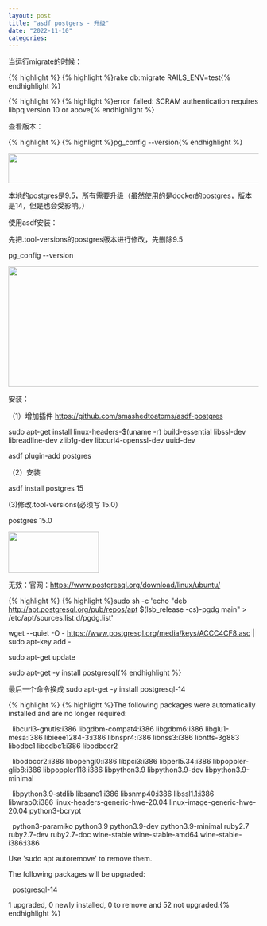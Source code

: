 ```yaml
---
layout: post
title: "asdf postgers - 升级"
date: "2022-11-10"
categories: 
---
```

<p>当运行migrate的时候：</p>

{% highlight %}
{% highlight %}rake db:migrate RAILS_ENV=test{% endhighlight %}

{% highlight %}
{% highlight %}error&nbsp; failed: SCRAM authentication requires libpq version 10 or above{% endhighlight %}

<p>查看版本：</p>

{% highlight %}
{% highlight %}pg_config --version{% endhighlight %}

<p><img height="60" src="/uploads/ckeditor/pictures/717/image-20221110174209-1.png" width="658" /></p>

<p>本地的postgres是9.5，所有需要升级（虽然使用的是docker的postgres，版本是14，但是也会受影响。）</p>

<p>使用asdf安装：</p>

<p>先把.tool-versions的postgres版本进行修改，先删除9.5</p>

<p>pg_config --version</p>

<p><img height="241" src="/uploads/ckeditor/pictures/718/image-20221110180430-1.png" width="1039" /></p>

<p>安装：</p>

<p>（1）增加插件 <a href="https://github.com/smashedtoatoms/asdf-postgres">https://github.com/smashedtoatoms/asdf-postgres</a></p>

<p>sudo apt-get install linux-headers-$(uname -r) build-essential libssl-dev libreadline-dev zlib1g-dev libcurl4-openssl-dev uuid-dev</p>

<p>asdf plugin-add postgres</p>

<p>（2）安装</p>

<p>asdf install postgres 15</p>

<p>(3)修改.tool-versions(必须写 15.0）</p>

<p>postgres 15.0</p>

<p><img height="82" src="/uploads/ckeditor/pictures/720/image-20221110180712-3.png" width="182" /></p>

<p>无效：官网：<a href="https://www.postgresql.org/download/linux/ubuntu/">https://www.postgresql.org/download/linux/ubuntu/</a></p>

{% highlight %}
{% highlight %}sudo sh -c &#39;echo &quot;deb http://apt.postgresql.org/pub/repos/apt $(lsb_release -cs)-pgdg main&quot; &gt; /etc/apt/sources.list.d/pgdg.list&#39;

wget --quiet -O - https://www.postgresql.org/media/keys/ACCC4CF8.asc | sudo apt-key add -

sudo apt-get update

sudo apt-get -y install postgresql{% endhighlight %}

<div>最后一个命令换成 sudo apt-get -y install postgresql-14</div>

{% highlight %}
{% highlight %}The following packages were automatically installed and are no longer required:

&nbsp; libcurl3-gnutls:i386 libgdbm-compat4:i386 libgdbm6:i386 libglu1-mesa:i386 libieee1284-3:i386 libnspr4:i386 libnss3:i386 libntfs-3g883 libodbc1 libodbc1:i386 libodbccr2

&nbsp; libodbccr2:i386 libopengl0:i386 libpci3:i386 libperl5.34:i386 libpoppler-glib8:i386 libpoppler118:i386 libpython3.9 libpython3.9-dev libpython3.9-minimal

&nbsp; libpython3.9-stdlib libsane1:i386 libsnmp40:i386 libssl1.1:i386 libwrap0:i386 linux-headers-generic-hwe-20.04 linux-image-generic-hwe-20.04 python3-bcrypt

&nbsp; python3-paramiko python3.9 python3.9-dev python3.9-minimal ruby2.7 ruby2.7-dev ruby2.7-doc wine-stable wine-stable-amd64 wine-stable-i386:i386

Use &#39;sudo apt autoremove&#39; to remove them.

The following packages will be upgraded:

&nbsp; postgresql-14

1 upgraded, 0 newly installed, 0 to remove and 52 not upgraded.{% endhighlight %}

<p>&nbsp;</p>

